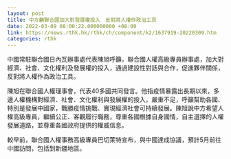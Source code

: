 ```yaml
---
layout: post
title: 中方籲聯合國加大對發展權投入　反對將人權作政治工具
date: 2022-03-09 08:00:22.000000000 +08:00
link: https://news.rthk.hk/rthk/ch/component/k2/1637919-20220309.htm
categories: rthk
---
```


中國常駐聯合國日內瓦辦事處代表陳旭呼籲，聯合國人權高級專員辦事處，加大對經濟、社會、文化權利及發展權的投入，通過建設性對話與合作，促進夥伴關係，反對將人權作為政治工具。

陳旭在聯合國人權理事會，代表40多國共同發言。他指疫情暴露出長期以來，多邊人權機構對經濟、社會、文化權利與發展權的投入，嚴重不足，呼籲幫助各國、特別是發展中國家，戰勝疫情挑戰、實現經濟社會可持續發展。陳旭說中方希望人權高級專員，繼續公正、客觀履行職務，尊重各國根據自身國情，自主選擇的人權發展道路，並尊重各國政府提供的權威信息。

較早前，聯合國人權事務高級專員巴切萊特宣布，與中國達成協議，預計5月前往中國訪問，包括到新疆地區。

